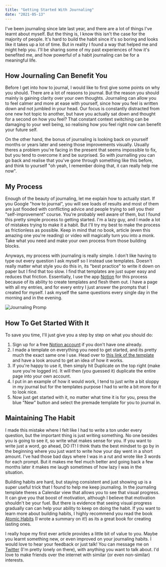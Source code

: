```yaml
---
title: "Getting Started With Journaling"
date: "2021-05-13"
---
```


I've been journaling since late last year, and there are a lot of things I've learnt about myself. But the thing is, I know this isn't the case for the majority of people. It's hard to build the habit since it's so boring and looks like it takes up a lot of time. But in reality I found a way that helped me and might help you. I'll be sharing some of my past experiences of how it's benefited me, and how powerful of a habit journaling can be for a meaningful life.

## How Journaling Can Benefit You

Before I get into how to journal, I would like to first give some points on why you should. There are a lot of reasons to journal. But the reason you should mainly is gaining clarity over your own thoughts. Journaling can allow you to feel calmer and more at ease with yourself, since how you feel is written down and not jumbled in your head. Our focus is constantly distracted from one new hot topic to another, but have you actually sat down and thought for a second on how you feel? That constant context switching can be damaging to your well being, so realising how you feel right now can benefit your future self.

On the other hand, the bonus of journaling is looking back on yourself months or years later and seeing those improvements visually. Usually theres a problem you're facing in the present that seems impossible to fix, but you tend to overcome it and be surprised. So with journalling you can go back and realise that you've gone through something like this before, and think to yourself "oh yeah, I remember doing that, it can really help me now".

## My Process

Enough of the beauty of journaling, let me explain how to actually start. If you Google "how to journal", you will see loads of results and most of them are just flooded with conflicting advice and people trying to sell you their "self-improvement" course. You're probably well aware of them, but I found this pretty simple process to getting started. I'm a lazy guy, and I made a lot of mistakes trying to make it a habit. But I'll try my best to make the process as frictionless as possible. Keep in mind that no book, article (even this amazing one you're reading) or video will magically turn you into a monk. Take what you need and make your own process from those building blocks.

Anyways, my process with journaling is really simple. I don't like having to type out every question I ask myself so I instead use templates. Doesn't really matter what style you do this in, its "best practice" to write it down on paper but I find that too slow. I find that templates are just super easy and reduces that friction. Essentially, I use the app [Notion](https://www.notion.so/) for this process because of its ability to create templates and flesh them out. I have a page with all my entries, and for every entry I just answer the prompts that I created for myself. I ask myself the same questions every single day in the morning and in the evening.

![Journaling Promp](/images/articles/start-journaling/journal-prompt.jpg)

## How To Get Started With It

To save you time, I'll just give you a step by step on what you should do:

1. Sign up for a free [Notion account](https://www.notion.so/personal) if you don't have one already.
2. I made a template on everything you need to get started, and its pretty much the exact same one I use. Head over to [this link of the template](https://www.notion.so/parsamesgarha/98117e3cf962417381f710707ef6df80?v=e3e2396d3ffe4c4a81704debd8b72b46) and have a look around to get an idea of how it works.
3. If you're happy to use it, then simply hit Duplicate on the top right (make sure you're logged in). It will then (you guessed it) duplicate the entire page into your own account.
4. I put in an example of how it would work, I tend to just write a bit sloppy in my journal but for the templates purpose I had to write a bit more for it to look nice.
5. Now just get started with it, no matter what time it is for you, press the blue "New" button and select the premade template for you to journal in.

## Maintaining The Habit

I made this mistake where I felt like I had to write a ton under every question, but the important thing is just writing something. No one besides you is going to see it, so write what makes sense for you. If you want to write just a word, go ahead, DO IT! I think thats the best mindset to go by in the beginning where you just want to write how your day went in a short amount. I've had those bad days where I was in a rut and wrote like 3 words for each prompt. But it makes me feel much better and going back a few months later it makes me laugh sometimes of how lazy I was in the situation.

Building habits are hard, but staying consistent and just showing up is a super useful trick that I found to help me keep journaling. In the journaling template theres a Calendar view that allows you to see that visual progress. It can give you that boost of motivation, although I believe that motivation shouldn't be your fuel. But there is evidence that seeing visual progress gradually can can help your ability to keep on doing the habit. If you want to learn more about building habits, I highly recommend you read the book [Atomic Habits](https://parsamesgarha.com/notes/atomic-habits) (I wrote a summary on it!) as its a great book for creating lasting ones.

I really hope my first ever article provides a little bit of value to you. Maybe you learnt something new, or even improved on your journaling habits. I would love to hear your feedback or just talk! You can message me on [Twitter](https://twitter.com/parsamesgarha) (I'm pretty lonely on there), with anything you want to talk about. I'd love to make friends over the internet with similar (or even non-similar) interests.
